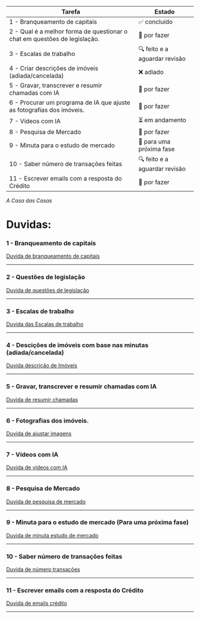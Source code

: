 | Tarefa | Estado |
|---|---|
| 1 - Branqueamento de capitais | ✅ concluído |
| 2 - Qual é a melhor forma de questionar o chat em questões de legislação. | 📝 por fazer |
| 3 - Escalas de trabalho | 🔍 feito e a aguardar revisão |
| 4 - Criar descrições de imóveis (adiada/cancelada) | ❌ adiado |
| 5 - Gravar, transcrever e resumir chamadas com IA | 📝 por fazer |
| 6 - Procurar um programa de IA que ajuste as fotografias dos imóveis. | 📝 por fazer |
| 7 - Vídeos com IA | ⏳ em andamento |
| 8 - Pesquisa de Mercado | 📝 por fazer |
| 9 - Minuta para o estudo de mercado | 📅 para uma próxima fase |
| 10 - Saber número de transações feitas | 🔍 feito e a aguardar revisão |
| 11 - Escrever emails com a resposta do Crédito | 📝 por fazer |

*A Casa das Casas* 

# Duvidas:

### 1 - Branqueamento de capitais

[Duvida de branqueamento de capitais](1-branqueamento_de_capitais/duvida_branqueamento_de_capitais.md)

---

### 2 - Questões de legislação

[Duvida de questões de legislação](2-questões_de_legislação/duvida_questões_de_legislação.md)

---

### 3 - Escalas de trabalho 

[Duvida das Escalas de trabalho](3-escala_semanal/duvida_escala_semanal.md)

---

### 4 - Descições de imóveis com base nas minutas (adiada/cancelada)

[Duvida descrição de Imóveis](4-descrições_de_imóveis/duvida_descrição_imóveis.md)

---

### 5 - Gravar, transcrever e resumir chamadas com IA

[Duvida de resumir chamadas](5-resumir_chamadas/duvida_resumir_chamadas.md)

---

### 6 - Fotografias dos imóveis.

[Duvida de ajustar imagens](6-ajustar_imagens/duvida_ajustar_imagens.md)

---

### 7 - Vídeos com IA

[Duvida de vídeos com IA](7-vídeos_com_IA/duvida_vídeos_com_IA.md)

---

### 8 - Pesquisa de Mercado

[Duvida de pesquisa de mercado](8-pesquisa_de_mercado/duvida_pesquisa_de_mercado.md)

---

### 9 - Minuta para o estudo de mercado (Para uma próxima fase)

[Duvida de minuta estudo de mercado](9-minuta_estudo_mercado/duvida_minuta_estudo_mercado.md)

---

### 10 - Saber número de transações feitas

[Duvida de número transações](10-número_transações/duvida_número_transações.md)

---

### 11 - Escrever emails com a resposta do Crédito

[Duvida de emails crédito](11-emails_crédito/duvida_emails_crédito.md)

---



